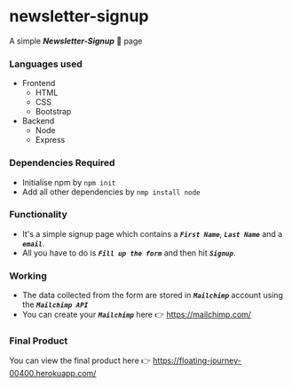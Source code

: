 # newsletter-signup

A simple ***Newsletter-Signup*** :rocket: page 

### Languages used
* Frontend
  - HTML
  - CSS
  - Bootstrap
* Backend
  - Node
  - Express
  
### Dependencies Required
- Initialise npm by `npm init`
- Add all other dependencies by `nmp install node`

### Functionality
- It's a simple signup page which contains a ***`First Name`***, ***`Last Name`*** and a ***`email`***.
- All you have to do is ***`Fill up the form`*** and then hit ***`Signup`***.

### Working
- The data collected from the form are stored in ***`Mailchimp`*** account using the ***`Mailchimp API`***
- You can create your ***`Mailchimp`*** here :point_right: https://mailchimp.com/



### Final Product
You can view the final product here :point_right: https://floating-journey-00400.herokuapp.com/
